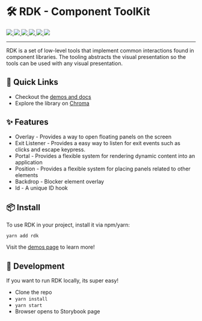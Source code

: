 <p align="center">
  <h1>🛠 RDK - Component ToolKit</h1>
  <a href="https://github.com/reaviz/rdk/workflows/build/">
    <img src="https://github.com/reaviz/rdk/workflows/build/badge.svg?branch=master" />
  </a>
  <a href="https://npm.im/rdk">
    <img src="https://img.shields.io/npm/v/rdk.svg" />
  </a>
  <a href="https://npm.im/rdk">
    <img src="https://badgen.net/npm/dw/rdk" />
  </a>
  <a href="https://github.com/reaviz/rdk/blob/master/LICENSE">
    <img src="https://badgen.now.sh/badge/license/apache2" />
  </a>
  <a href="https://bundlephobia.com/result?p=rdk">
    <img src="https://badgen.net/bundlephobia/minzip/rdk">
  </a>
  <a href="https://join.slack.com/t/reaviz-community/shared_invite/zt-ivv6eh0g-WCrq0MjBlM0iGgBQZM3ESg">
    <img src="https://img.shields.io/badge/slack-chat-green.svg">
  </a>
</p>

---

RDK is a set of low-level tools that implement common interactions found in
component libraries. The tooling abstracts the visual
presentation so the tools can be used with any visual presentation.

## 🚀 Quick Links
- Checkout the [demos and docs](https://reaviz.github.io/rdk/)
- Explore the library on [Chroma](https://www.chromatic.com/library?appId=5eb06076aebb8f00227a5659)

## ✨ Features

- Overlay - Provides a way to open floating panels on the screen
- Exit Listener - Provides a easy way to listen for exit events such as clicks and escape keypress.
- Portal - Provides a flexible system for rendering dynamic content into an application
- Position - Provides a flexible system for placing panels related to other elements
- Backdrop - Blocker element overlay
- Id - A unique ID hook

## 📦 Install

To use RDK in your project, install it via npm/yarn:

```
yarn add rdk
```

Visit the [demos page](https://reaviz.github.io/rdk/) to learn more!

## 🔭 Development

If you want to run RDK locally, its super easy!

- Clone the repo
- `yarn install`
- `yarn start`
- Browser opens to Storybook page
